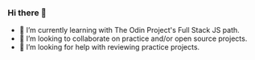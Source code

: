 ### Hi there 👋

- 🌱 I’m currently learning with The Odin Project's Full Stack JS path. 
- 👯 I’m looking to collaborate on practice and/or open source projects.
- 🤔 I’m looking for help with reviewing practice projects. 

<!--
**mfrazb/mfrazb** is a ✨ _special_ ✨ repository because its `README.md` (this file) appears on your GitHub profile.

Here are some ideas to get you started:
- 🔭 I’m currently working on...
- 💬 Ask me about ...
- 📫 How to reach me: ...
- 😄 Pronouns: ...
- ⚡ Fun fact: ...
-->
